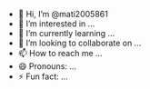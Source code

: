 - 👋 Hi, I’m @mati2005861
- 👀 I’m interested in ...
- 🌱 I’m currently learning ...
- 💞️ I’m looking to collaborate on ...
- 📫 How to reach me ...
- 😄 Pronouns: ...
- ⚡ Fun fact: ...

<!---
mati2005861/mati2005861 is a ✨ special ✨ repository because its `README.md` (this file) appears on your GitHub profile.
You can click the Preview link to take a look at your changes.
